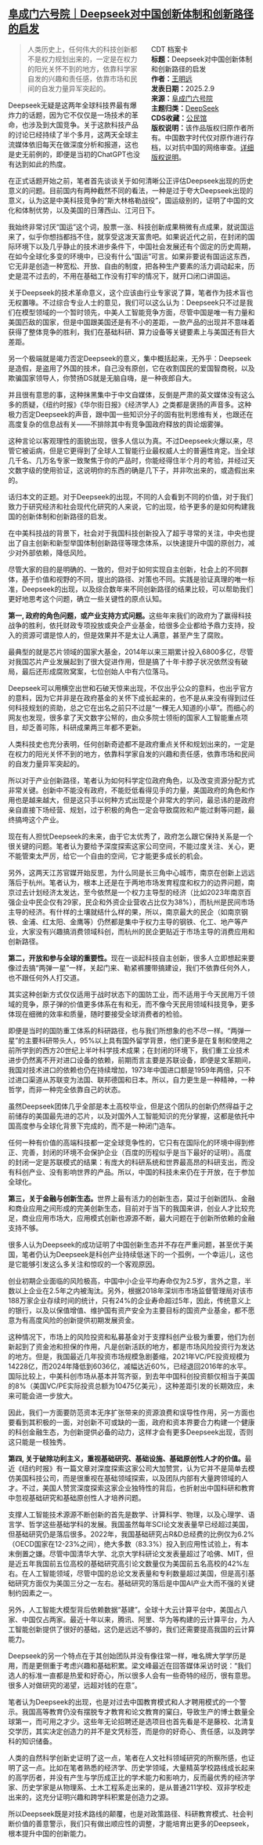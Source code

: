 <!--1739135763000-->
[阜成门六号院｜Deepseek对中国创新体制和创新路径的启发](https://chinadigitaltimes.net/chinese/715706.html)
------

<div style="width:42%;float:right;padding-left:20px"><div class="su-spoiler su-spoiler-style-fancy su-spoiler-icon-chevron-circle" data-scroll-offset="0" data-anchor-in-url="no"><div class="su-spoiler-title" tabindex="0" role="button"><span class="su-spoiler-icon"></span>CDT 档案卡</div><div class="su-spoiler-content su-u-clearfix su-u-trim"><strong>标题：</strong>Deepseek对中国创新体制和创新路径的启发<br><strong>作者：</strong><a href="https://chinadigitaltimes.net/space/王明远" target="_blank">王明远</a><br><strong>发表日期：</strong>2025.2.9<br><strong>来源：</strong><a href="https://archive.ph/vnAYd" target="_blank">阜成门六号院</a><br><strong>主题归类：</strong><a href="https://chinadigitaltimes.net/space/DeepSeek" target="_blank">DeepSeek</a><br><strong>CDS收藏：</strong><a href="https://chinadigitaltimes.net/space/%E5%85%AC%E6%B0%91%E9%A6%86" target="_blank" rel="noopener">公民馆</a><br><strong>版权说明：</strong>该作品版权归原作者所有。中国数字时代仅对原作进行存档，以对抗中国的网络审查。<a href="https://chinadigitaltimes.net/chinese/copyright">详细版权说明</a>。</div></div></div><blockquote><p>人类历史上，任何伟大的科技创新都不是权力规划出来的，一定是在权力的阳光关怀不到的地方，依靠科学家自发的兴趣和责任感，依靠市场和民间的自发力量异军突起的。</p></blockquote><p>Deepseek无疑是这两年全球科技界最有爆炸力的话题，因为它不仅仅是一场技术的革命，也涉及到大国竞争。关于这款科技产品的讨论已经持续了半个多月，这两天全球主流媒体依旧每天在做深度分析和报道，这也是史无前例的，即便是当初的ChatGPT也没有达到如此的热度。  </p><p>在正式话题开始之前，笔者首先谈谈关于如何清晰公正评估Deepseek出现的历史意义的问题。目前国内有两种截然不同的看法，一种是过于夸大Deepseek出现的意义，认为这是中美科技竞争的“斯大林格勒战役”，国运级别的，证明了中国的文化和体制优势，以及美国的日薄西山、江河日下。</p><p>我始终非常讨厌“国运”这个词，股票一涨、科技创新成果稍微有点成果，就说国运来了，似乎你想挡都挡不住，就享受这泼天富贵吧。如果说近代之前，在封闭的国际环境下以及几乎静止的技术进步条件下，中国社会发展还有个固定的历史周期，在如今全球化多变的环境中，已没有什么“国运”可言。如果非要说有国运这东西，它无非是创造一种宽松、开放、自由的制度，把各种生产要素的活力调动起来，历史是混不过去的，不用在基础工作没有打牢的情况下，就开口闭口讲国运。</p><p>关于Deepseek的技术革命意义，这个应该由行业专家说了算，笔者作为技术盲也无权置喙。不过综合专业人士的意见，我们可以这么认为：Deepseek只不过是我们在模型领域的一个暂时领先，中美人工智能竞争方面，尽管中国是唯一有力量和美国匹敌的国家，但是中国跟美国还是有不小的差距，一款产品的出现并不意味着获得了整体竞争的胜利，我们在基础科研、算力设备等关键要素上与美国还有巨大差距。</p><p>另一个极端就是竭力否定Deepseek的意义，集中概括起来，无外乎：Deepseek是造假，是盗用了外国的技术，自己没有原创，它在收割国民的爱国智商税，以及欺骗国家领导人，你赞扬DS就是无脑自嗨，是一种夜郎自大。</p><p>并且很有意思的事，这种抹黑集中于中文自媒体，反倒是严肃的英文媒体没有这么多的质疑，《纽约时报》《华尔街日报》《经济学人》之类都是褒扬的声音多。这种极力否定Deepseek的声音，跟中国一些知识分子的固有批判思维有关，也跟还在高度复杂的信息战有关——不排除其中有竞争国政府释放的舆论烟雾弹。</p><p>这种言论以客观理性的面貌出现，很多人信以为真。不过Deepseek火爆以来，尽管它被诟病，但是它更得到了全球人工智能行业最权威人士的普遍性肯定。当全球几千名、几万名专家一致聚焦于你的产品时，你能经得住半个月的考验，并经过天文数字级的使用验证，这说明你的东西的确是几下子，并非吹出来的，或造假出来的。</p><p>话归本文的正题。对于Deepseek的出现，不同的人会看到不同的价值，对于我们致力于研究经济和社会现代化研究的人来说，它的出现，给予更多的是如何构建我国的创新体制和创新路径的启发。</p><p>在中美科技战的背景下，社会对于我国科技创新投入了超乎寻常的关注，中央也提出了自主创新和新型举国体制创新路径等理念体系，以快速提升中国的原创力，减少对外部依赖，降低风险。</p><p>尽管大家的目的是明确的、一致的，但对于如何实现自主创新，社会上的不同群体，基于价值和视野的不同，提出的路径、对策也不同。实践是验证真理的唯一标准，Deepseek的出现，以及综合数年来不同创新路径的结果比较，可以帮助我们更好地思考这个问题，确立一些关键性的原点认知。</p><p><strong>第一, 政府的角色问题，或产业支持方式问题。</strong>这些年来我们的政府为了赢得科技战争的胜利，依托财政专项投放或央企产业基金，给很多企业都给予鼎力支持，投入的资源可谓是惊人的，但是效果并不是太让人满意，甚至产生了腐败。</p><p>最典型的就是芯片领域的国家大基金，2014年以来三期累计投入6800多亿，尽管对我国芯片产业发展起到了很大促进作用，但是搞了十年卡脖子状况依然没有破局，最后还形成腐败窝案，七位创始人中有六位落马。</p><p>Deepseek可以用横空出世和石破天惊来出现，不仅出乎公众的意料，也出乎官方的意料，因为它并非是在政府基金的关怀下成长起来的，也不是从来没有得到过任何科技规划的资助，总之它在出名之前只不过是“一棵无人知道的小草”。而细心的网友也发现，很多拿了天文数字公帑的，由众多院士领衔的国家人工智能重点项目，却乏善可陈，科研成果两三年都不更新。</p><p>人类科技史也充分表明，任何创新奇迹都不是政府重点关怀和规划出来的，一定是在权力的阳光关怀不到的地方，依靠科学家自发的兴趣和责任感，依靠市场和民间的自发力量异军突起的。</p><p>所以对于产业创新路径，笔者认为如何科学定位政府角色，以及改变资源分配方式非常关键。创新中不能没有政府，不能贬低看得见手的力量，美国政府的角色和作用也是越来越大，但是这只手以何种方式出现是个非常大的学问，最忌讳的是政府亲自直接下场经营、规划，过于积极的角色一定会导致腐败和产能过剩等问题，最终搞垮这个产业。</p><p>现在有人担忧Deepseek的未来，由于它太优秀了，政府怎么跟它保持关系是一个很关键的问题。笔者认为要给予深度探索这家公司空间，不能过度关注、关心，更不能管束太严厉，给它一个自由的空间，它才能更多成长的机会。</p><p>另外，这两天江苏官媒开始反思，为什么同是长三角中心城市，南京在创新上远远落后于杭州。笔者认为，根本上还是在于两地市场发育程度和权力的边界问题，南京过去计划经济太发达，至今依然是一个权力主导型的经济（比如2023年南京百强企业中民企仅有29家，民企和外资企业营收占比仅为38%），而杭州是民间市场主导的经济。有什样的土壤就结什么样的果，所以，南京最大的民企（如南京钢铁、金浦、红太阳、金鹰等）仍然都是集中于权力主导的钢铁、化工、地产等产业，大家没有兴趣搞消费领域科创，而杭州的民企更贴近于市场主导的消费应用和创新路径。</p><p><strong>第二，开放和参与全球的重要性。</strong>现在一谈起科技自主创新，很多人立即想起来要像过去搞“两弹一星”一样，关起门来、勒紧裤腰带搞建设，我们不依靠任何外人，也不跟任何外人打交道。</p><p>其实这种创新方式仅仅适用于战时状态下的国防工业，而不适用于今天民用万千领域的竞争，原子弹的价值更多体系在有和无，而不像今天民用领域科技竞争，更多体现在细微的效率和质量，随时要接受全球消费者的检验。</p><p>即便是当时的国防重工体系的科研路径，也与我们所想象的也不尽一样。“两弹一星”的主要科研带头人，95%以上具有国外留学背景，他们更多是在复制和使用之前所学到的西方20世纪上半叶科学技术成果；在封闭的环境下，我们重工业技术进步仍然离不开对进口设备的依赖，前期而言主要是苏联设备，即便是文革期间，我国对技术进口的依赖也仍在持续增加，1973年中国进口额是1959年两倍，只不过进口渠道从苏联变为法国、联邦德国和日本。所以，自力更生是一种精神，一种哲学，而非一种完全依靠自己的状态。</p><p>虽然Deepseek团体几乎全部是本土高校毕业，但是这个团队的创新仍然得益于之前储存的美国最先进的芯片，以及对国外人工智能知识的充分掌握，这都是依托中国高度参与全球化背景下完成的，而不是一种闭门造车。</p><p>任何一种有价值的高端科技都一定全球竞争性的，它只有在国际化的环境中得到修正、完善，封闭的环境不会保护企业（百度的历程似乎是当下最好的证明）。高度的封闭一定是苏联模式的结果：有庞大的科研系统和世界最高昂的科研支出，而没有科创产业、没有影响世界的产品。所以，中国的科技未来仍在于开放，在于参加全球化。</p><p><strong>第三，关于金融与创新生态。</strong>世界上最有活力的创新生态，莫过于创新团队、金融和商业应用之间形成的完美创新生态，目前对于当下的我国来讲，创业人才比较充足，商业应用市场大，应用模式创新也源源不断，最大问题在于创新所依赖的金融支持不够。</p><p>很多人认为Deepseek的成功证明了中国创新生态并不存在严重问题，甚至优于美国，笔者仍认为Deepseek是科创产业持续低迷下的一个孤例，一个幸运儿，这也是它能够引发这么多关注和惊叹的一个客观原因。</p><p>创业初期企业面临的风险极高，中国中小企业平均寿命仅为2.5岁，言外之意，半数以上企业在2.5年之内被淘汰。另外，根据2018年深圳市市场监督管理局对该市188万家企业存续时间的统计，只有24%的企业寿命超过5年，因此，传统意义上的银行，以及以保值增值、维护国有资产安全为主要目标的国资产业基金，都不愿意为有高度风险的创新提供初期发展资金。</p><p>这种情况下，市场上的风险投资和私募基金对于支撑科创产业极为重要，他们为创新起到了资金池和担保的作用，凡是创新活跃的地方，都是市场风险投资行为发达的地方。但是，我国最近几年投资市场规模急剧萎缩，2021年VC/PE投资规模为14228亿，而2024年降低到6036亿，减幅达近60%，已经退回2016年的水平。国际比较上，中美科创市场从基本并驾齐驱，到去年中国科创投资额仅相当于美国的8%（美国VC/PE实际投资总额为10475亿美元），这种差距引发的长期效应，未来可能会进一步放大。</p><p>因此，我们一方面要防范资本无序扩张带来的资源浪费和误导性作用，另一方面也要看到其积极的一面，对创新不可或缺的一面，政府和资本界要合力构建一个健康的科创金融生态，为创新提供必备的动力，这样才会有更多Deepseek出现，否则这只能是一枝独秀。</p><p><strong>第四, 关于破除功利主义，重视基础研究、基础设施、基础原创性人才的价值。</strong>最近《纽约时报》有一篇文章对深度探索这家公司大加赞赏，认为它并不是简单去模仿美国科技公司，而是很重视在基础领域探索，以及团队内部有大量跨领域的人才。不过，美国人赞赏深度探索这家企业独特性的背后，也折射出中国科研和教育中忽视基础研究和基础原创性人才培养问题。</p><p>支撑人工智能技术源源不断创新的首先是数学、计算科学、物理，以及心理学、语言学、哲学这些基础学科的发展。我国虽然每年SCI论文发表量早已经超过美国，但基础研究仍是落后很多。2022年，我国基础研究占R&amp;D总经费的比例仅为6.2%（OECD国家在12-23%之间），绝大多数（83.3%）投入到应用性试验上，有本末倒置之嫌。尽管中国清华大学、北京大学科研论文发表量超过了哈佛、MIT，但是近五年我国前五位高校的基础研究高引论文数量仅为美国前五名高校的42%左右。在人工智能领域，尽管中国的总论文发表量和专利数量超过美国，但是高引基础研究方面仅为美国三分之一左右。基础研究的落后是中国AI产业大而不强的关键制约因素之一。</p><p>另外，人工智能大模型背后依赖数据“基建”。全球十大云计算平台中，美国占八家、中国仅占两家。最近十年以来，腾讯、阿里、华为等构建的云计算平台，为人工智能创新提供了很好的基础，这仍是远远不够的，我们还需要提高我国的云计算能力。</p><p>Deepseek的另一个特点在于其创始团队并没有像往常一样，唯名牌大学学历是用，而是更侧重于考虑兴趣和基础积累。梁文峰最近在回答媒体采访时说：“我们选人的标准一直都是热爱和好奇心，所以很多人会有一些奇特的经历，很有意思。很多人对做研究的渴望，远超对钱的在意”。</p><p>笔者认为Deepseek的出现，也是对过去中国教育模式和人才聘用模式的一个警示。我国高等教育仍没有摆脱专才教育和论文教育的窠臼，导致生产的博士数量全球第一，而可用之才少。这些年无论招聘还是选项目也首先看是不是藤校、北清复交学历，其实决定创造力的并不是文凭标签，而是你的好奇心、责任感，以及跨学科的知识储备。</p><p>人类的自然科学创新史证明了这一点，笔者在人文社科领域研究的所察所感，也证明了这一点。比如在笔者熟悉的经济学、历史学领域，大量精英学校路线成长起来的高学历者，并没有产生与学历成正比的学术能力和影响力，反而最优秀的经济学家、历史学家是从物理系、土木工程系走出来的，是从普通211学校、双非学校走出来的，这充分证明兴趣和跨学科积累是创造力之源。</p><p>所以Deepseek既是对技术路线的颠覆，也是对政策路径、科研教育模式、社会判断价值的善意警示，我们只有做出顺应性的调整，才能培育出更多的Deepseek，根本提升中国的创新能力。</p><div class="addtoany_share_save_container addtoany_content addtoany_content_bottom"><div class="a2a_kit a2a_kit_size_32 addtoany_list" data-a2a-url="https://chinadigitaltimes.net/chinese/715706.html" data-a2a-title="阜成门六号院｜Deepseek对中国创新体制和创新路径的启发"><a class="a2a_button_facebook" href="https://www.addtoany.com/add_to/facebook?linkurl=https%3A%2F%2Fchinadigitaltimes.net%2Fchinese%2F715706.html&amp;linkname=%E9%98%9C%E6%88%90%E9%97%A8%E5%85%AD%E5%8F%B7%E9%99%A2%EF%BD%9CDeepseek%E5%AF%B9%E4%B8%AD%E5%9B%BD%E5%88%9B%E6%96%B0%E4%BD%93%E5%88%B6%E5%92%8C%E5%88%9B%E6%96%B0%E8%B7%AF%E5%BE%84%E7%9A%84%E5%90%AF%E5%8F%91" title="Facebook" rel="nofollow noopener" target="_blank"></a><a class="a2a_button_twitter" href="https://www.addtoany.com/add_to/twitter?linkurl=https%3A%2F%2Fchinadigitaltimes.net%2Fchinese%2F715706.html&amp;linkname=%E9%98%9C%E6%88%90%E9%97%A8%E5%85%AD%E5%8F%B7%E9%99%A2%EF%BD%9CDeepseek%E5%AF%B9%E4%B8%AD%E5%9B%BD%E5%88%9B%E6%96%B0%E4%BD%93%E5%88%B6%E5%92%8C%E5%88%9B%E6%96%B0%E8%B7%AF%E5%BE%84%E7%9A%84%E5%90%AF%E5%8F%91" title="Twitter" rel="nofollow noopener" target="_blank"></a><a class="a2a_button_telegram" href="https://www.addtoany.com/add_to/telegram?linkurl=https%3A%2F%2Fchinadigitaltimes.net%2Fchinese%2F715706.html&amp;linkname=%E9%98%9C%E6%88%90%E9%97%A8%E5%85%AD%E5%8F%B7%E9%99%A2%EF%BD%9CDeepseek%E5%AF%B9%E4%B8%AD%E5%9B%BD%E5%88%9B%E6%96%B0%E4%BD%93%E5%88%B6%E5%92%8C%E5%88%9B%E6%96%B0%E8%B7%AF%E5%BE%84%E7%9A%84%E5%90%AF%E5%8F%91" title="Telegram" rel="nofollow noopener" target="_blank"></a><a class="a2a_button_reddit" href="https://www.addtoany.com/add_to/reddit?linkurl=https%3A%2F%2Fchinadigitaltimes.net%2Fchinese%2F715706.html&amp;linkname=%E9%98%9C%E6%88%90%E9%97%A8%E5%85%AD%E5%8F%B7%E9%99%A2%EF%BD%9CDeepseek%E5%AF%B9%E4%B8%AD%E5%9B%BD%E5%88%9B%E6%96%B0%E4%BD%93%E5%88%B6%E5%92%8C%E5%88%9B%E6%96%B0%E8%B7%AF%E5%BE%84%E7%9A%84%E5%90%AF%E5%8F%91" title="Reddit" rel="nofollow noopener" target="_blank"></a><a class="a2a_button_whatsapp" href="https://www.addtoany.com/add_to/whatsapp?linkurl=https%3A%2F%2Fchinadigitaltimes.net%2Fchinese%2F715706.html&amp;linkname=%E9%98%9C%E6%88%90%E9%97%A8%E5%85%AD%E5%8F%B7%E9%99%A2%EF%BD%9CDeepseek%E5%AF%B9%E4%B8%AD%E5%9B%BD%E5%88%9B%E6%96%B0%E4%BD%93%E5%88%B6%E5%92%8C%E5%88%9B%E6%96%B0%E8%B7%AF%E5%BE%84%E7%9A%84%E5%90%AF%E5%8F%91" title="WhatsApp" rel="nofollow noopener" target="_blank"></a><a class="a2a_button_email" href="https://www.addtoany.com/add_to/email?linkurl=https%3A%2F%2Fchinadigitaltimes.net%2Fchinese%2F715706.html&amp;linkname=%E9%98%9C%E6%88%90%E9%97%A8%E5%85%AD%E5%8F%B7%E9%99%A2%EF%BD%9CDeepseek%E5%AF%B9%E4%B8%AD%E5%9B%BD%E5%88%9B%E6%96%B0%E4%BD%93%E5%88%B6%E5%92%8C%E5%88%9B%E6%96%B0%E8%B7%AF%E5%BE%84%E7%9A%84%E5%90%AF%E5%8F%91" title="Email" rel="nofollow noopener" target="_blank"></a><a class="a2a_button_copy_link" href="https://www.addtoany.com/add_to/copy_link?linkurl=https%3A%2F%2Fchinadigitaltimes.net%2Fchinese%2F715706.html&amp;linkname=%E9%98%9C%E6%88%90%E9%97%A8%E5%85%AD%E5%8F%B7%E9%99%A2%EF%BD%9CDeepseek%E5%AF%B9%E4%B8%AD%E5%9B%BD%E5%88%9B%E6%96%B0%E4%BD%93%E5%88%B6%E5%92%8C%E5%88%9B%E6%96%B0%E8%B7%AF%E5%BE%84%E7%9A%84%E5%90%AF%E5%8F%91" title="Copy Link" rel="nofollow noopener" target="_blank"></a><a class="a2a_dd addtoany_share_save addtoany_share" href="https://www.addtoany.com/share"></a></div></div>
